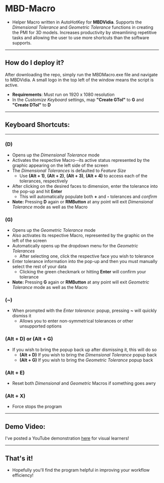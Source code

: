 # MBD-Macro
- Helper Macro written in AutoHotKey for **MBDVidia**. Supports the _Dimensional Tolerance_ and _Geometric Tolerance_ functions in creating the PMI for 3D models. Increases productivity by streamlining repetitive tasks and allowing the user to use more shortcuts than the software supports. 

________
## How do I deploy it?
After downloading the repo, simply run the MBDMacro.exe file and navigate to MBDVidia. A small logo in the top left of the window means the script is active.  
- **Requirements**: Must run on 1920 x 1080 resolution
- In the _Customize Keyboard_ settings, map **"Create GTol"** to **G** and **"Create DTol"** to **D**
____
## Keyboard Shortcuts:
___
### (D)
- Opens up the _Dimensional Tolerance_ mode
- Activates the respective Macro--its active status represented by the graphic appearing on the left side of the screen
- The _Dimensional Tolerances_ is defaulted to _Feature Size_
    - Use **(Alt + 1)**, **(Alt + 2)**, **(Alt + 3)**, **(Alt + 4)** to access each of the tolerances, respectively
- After clicking on the desired faces to dimension, enter the tolerance into the pop-up and hit **Enter**
    - This will automatically populate both **+** and **-** tolerances and _confirm_
- **Note:** Pressing **D** again or **RMButton** at any point will exit _Dimensional Tolerance_ mode as well as the Macro
### (G)
- Opens up the _Geometric Tolerance_ mode
- Also activates its respective Macro, represented by the graphic on the left of the screen
- Automatically opens up the dropdown menu for the _Geometric Tolerances_
    - After selecting one, click the respective face you wish to tolerance
- Enter tolerance information into the pop-up and then you must manually select the rest of your data
    - Clicking the green checkmark or hitting **Enter** will confirm your tolerance
- **Note:** Pressing **G** again or **RMButton** at any point will exit _Geometric Tolerance_ mode as well as the Macro
### (~)
- When prompted with the _Enter tolerance:_ popup, pressing **~** will quickly dismiss it
    - Allows you to enter non-symmetrical tolerances or other unsupported options
### (Alt + D) or (Alt + G)
- If you wish to bring the popup back up after dismissing it, this will do so
  - **(Alt + D)** If you wish to bring the _Dimensional Tolerance_ popup back
  - **(Alt + G)** If you wish to bring the _Geometric Tolerance_ popup back
### (Alt + E)
- Reset both _Dimensional_ and _Geometric_ Macros if something goes awry
### (Alt + X)
- Force stops the program
___
## Demo Video:
I've posted a YouTube demonstration [here](https://youtu.be/7-iw15DLMDQ) for visual learners!
___
## That's it!
- Hopefully you'll find the program helpful in improving your workflow efficiency!
